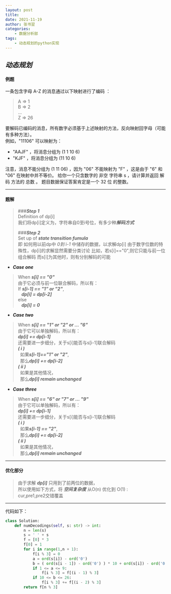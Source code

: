 ```yaml
---
layout: post
title: 
date: 2021-11-19
author: 张书翌
categories:
    - 数据分析部
tags:
    - 动态规划的python实现
---
```

## ***动态规划***
#### 例题
一条包含字母 A-Z 的消息通过以下映射进行了编码 ：
> A => 1   
> B => 2  
> ...  
> Z => 26  

要解码已编码的消息，所有数字必须基于上述映射的方法，反向映射回字母（可能有多种方法）。  
例如，"11106" 可以映射为：  
* "AAJF" ，将消息分组为 (1 1 10 6)  
* "KJF" ，将消息分组为 (11 10 6)  

注意，消息不能分组为 (1 11 06) ，因为 "06" 不能映射为 "F" ，这是由于 "6" 和 "06" 在映射中并不等价。
给你一个只含数字的 非空 字符串 s ，请计算并返回 解码 方法的 总数 。
题目数据保证答案肯定是一个 32 位 的整数。  

***  
#### 题解
> ###***Step 1***  
> Definition of dp[i]  
> 我们将dp[i]定义为，字符串自0至i号位，有多少种***解码方式***
>
> ###***Step 2***  
> Set up of ***state transition fumula***  
> 即 如何用以前dp中 *0到 i-1* 中储存的数据，以求解dp[i]
> 由于数字位数的特殊性，dp[i]的求解显然需要分类讨论 
> 比如，若s[i]=="0",则它只能与前一位组合解码
> 而s[i]为其他时，则有分别解码的可能

* ***Case one***  
> When ***s[i] == "0"***  
> 由于它必须与前一位联合解码，所以有：  
> If ***s[i-1] == "1” or "2"***,  
> &ensp;
> ***dp[i] = dp[i-2]***  
> else  
> &ensp;
> ***dp[i] = 0***
* ***Case two***  
> When ***s[i] == "1" or "2" or ... "6"***  
> 由于它可以单独解码，所以有：  
> ***dp[i] += dp[i-1]***  
> 还需要进一步细分，关于s[i]能否与s[i-1]联合解码  
> ***( i )***   
> &ensp;如果***s[i-1]=="1" or "2"***,   
> &ensp;那么***dp[i] += dp[i-2]***  
> ***( ii )***  
> &ensp;如果是其他情况，  
> &ensp;那么***dp[i] remain unchanged***
* ***Case three***  
> When ***s[i] == "6" or "7" or ... "9"***  
> 由于它可以单独解码，所以有：  
> ***dp[i] += dp[i-1]***  
> 还需要进一步细分，关于s[i]能否与s[i-1]联合解码  
> ***( i )***   
> &ensp;如果***s[i-1] == "2"***,   
> &ensp;那么***dp[i] += dp[i-2]***  
> ***( ii )***  
> &ensp;如果是其他情况，  
> &ensp;那么***dp[i] remain unchanged***

***  
#### 优化部分
> 由于求解 ***dp[i]*** 只用到了前两位的数据，  
> 所以使用如下方式，将 ***空间复杂度*** 从O(n) 优化到 O(1) :  
> cur,pre1,pre2交错覆盖


---
代码如下：  
```python
class Solution:
    def numDecodings(self, s: str) -> int:
        n = len(s)
        s = ' ' + s
        f = [0] * 3
        f[0] = 1
        for i in range(1,n + 1):
            f[i % 3] = 0
            a = ord(s[i]) - ord('0')
            b = ( ord(s[i - 1]) - ord('0') ) * 10 + ord(s[i]) - ord('0')
            if 1 <= a <= 9:
                f[i % 3] = f[(i - 1) % 3]
            if 10 <= b <= 26:
                f[i % 3] += f[(i - 2) % 3]
        return f[n % 3]

